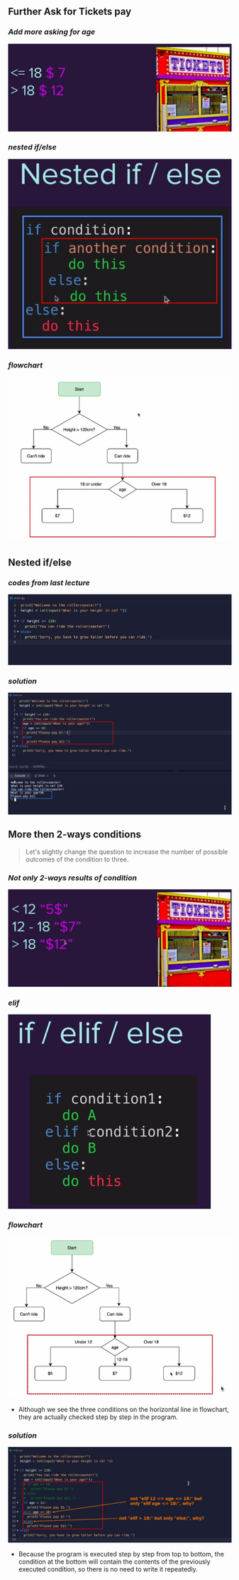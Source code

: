 ## **Further Ask for Tickets pay**

### _Add more asking for age_

![Alt further condition after height ](pic/01.jpg)

### _nested if/else_

![Alt nested if/else](pic/02.jpg)

### _flowchart_

![Alt flowchart](pic/03.jpg)

## **Nested if/else**

### _codes from last lecture_

![Alt codes from last lecture](pic/04.jpg)

### _solution_

![Alt solution](pic/05.jpg)

## **More then 2-ways conditions**

> Let's slightly change the question to increase the number of possible outcomes of the condition to three.

### _Not only 2-ways results of condition_

![Alt more complex condition (3-ways)](pic/06.jpg)

### _elif_

![Alt if/elif/else](pic/07.jpg)

### _flowchart_

![Alt flowchart](pic/08.jpg)

- Although we see the three conditions on the horizontal line in flowchart, they are actually checked step by step in the program.

### _solution_

![Alt solution](pic/09.jpg)

- Because the program is executed step by step from top to bottom, the condition at the bottom will contain the contents of the previously executed condition, so there is no need to write it repeatedly.
